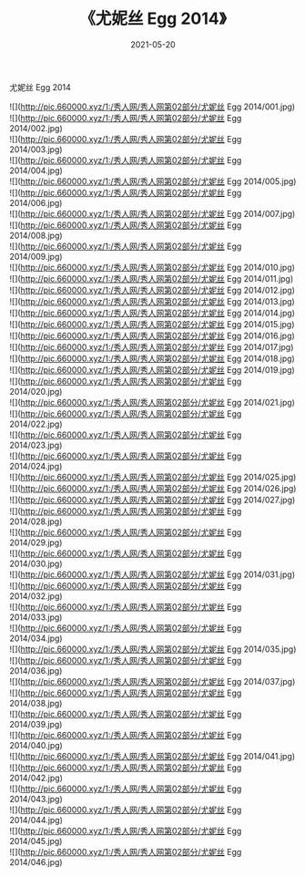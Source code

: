 ﻿---
layout: post
title:  《尤妮丝 Egg 2014》
date:   2021-05-20
img: http://pic.660000.xyz/1:/秀人网/秀人网第02部分/尤妮丝 Egg 2014/000.jpg
categories: [美女, 清纯, 唯美]
---

尤妮丝 Egg 2014

  ![](http://pic.660000.xyz/1:/秀人网/秀人网第02部分/尤妮丝 Egg 2014/001.jpg) <br> ![](http://pic.660000.xyz/1:/秀人网/秀人网第02部分/尤妮丝 Egg 2014/002.jpg) <br> ![](http://pic.660000.xyz/1:/秀人网/秀人网第02部分/尤妮丝 Egg 2014/003.jpg) <br> ![](http://pic.660000.xyz/1:/秀人网/秀人网第02部分/尤妮丝 Egg 2014/004.jpg) <br> ![](http://pic.660000.xyz/1:/秀人网/秀人网第02部分/尤妮丝 Egg 2014/005.jpg) <br> ![](http://pic.660000.xyz/1:/秀人网/秀人网第02部分/尤妮丝 Egg 2014/006.jpg) <br> ![](http://pic.660000.xyz/1:/秀人网/秀人网第02部分/尤妮丝 Egg 2014/007.jpg) <br> ![](http://pic.660000.xyz/1:/秀人网/秀人网第02部分/尤妮丝 Egg 2014/008.jpg) <br> ![](http://pic.660000.xyz/1:/秀人网/秀人网第02部分/尤妮丝 Egg 2014/009.jpg) <br> ![](http://pic.660000.xyz/1:/秀人网/秀人网第02部分/尤妮丝 Egg 2014/010.jpg) <br> ![](http://pic.660000.xyz/1:/秀人网/秀人网第02部分/尤妮丝 Egg 2014/011.jpg) <br> ![](http://pic.660000.xyz/1:/秀人网/秀人网第02部分/尤妮丝 Egg 2014/012.jpg) <br> ![](http://pic.660000.xyz/1:/秀人网/秀人网第02部分/尤妮丝 Egg 2014/013.jpg) <br> ![](http://pic.660000.xyz/1:/秀人网/秀人网第02部分/尤妮丝 Egg 2014/014.jpg) <br> ![](http://pic.660000.xyz/1:/秀人网/秀人网第02部分/尤妮丝 Egg 2014/015.jpg) <br> ![](http://pic.660000.xyz/1:/秀人网/秀人网第02部分/尤妮丝 Egg 2014/016.jpg) <br> ![](http://pic.660000.xyz/1:/秀人网/秀人网第02部分/尤妮丝 Egg 2014/017.jpg) <br> ![](http://pic.660000.xyz/1:/秀人网/秀人网第02部分/尤妮丝 Egg 2014/018.jpg) <br> ![](http://pic.660000.xyz/1:/秀人网/秀人网第02部分/尤妮丝 Egg 2014/019.jpg) <br> ![](http://pic.660000.xyz/1:/秀人网/秀人网第02部分/尤妮丝 Egg 2014/020.jpg) <br> ![](http://pic.660000.xyz/1:/秀人网/秀人网第02部分/尤妮丝 Egg 2014/021.jpg) <br> ![](http://pic.660000.xyz/1:/秀人网/秀人网第02部分/尤妮丝 Egg 2014/022.jpg) <br> ![](http://pic.660000.xyz/1:/秀人网/秀人网第02部分/尤妮丝 Egg 2014/023.jpg) <br> ![](http://pic.660000.xyz/1:/秀人网/秀人网第02部分/尤妮丝 Egg 2014/024.jpg) <br> ![](http://pic.660000.xyz/1:/秀人网/秀人网第02部分/尤妮丝 Egg 2014/025.jpg) <br> ![](http://pic.660000.xyz/1:/秀人网/秀人网第02部分/尤妮丝 Egg 2014/026.jpg) <br> ![](http://pic.660000.xyz/1:/秀人网/秀人网第02部分/尤妮丝 Egg 2014/027.jpg) <br> ![](http://pic.660000.xyz/1:/秀人网/秀人网第02部分/尤妮丝 Egg 2014/028.jpg) <br> ![](http://pic.660000.xyz/1:/秀人网/秀人网第02部分/尤妮丝 Egg 2014/029.jpg) <br> ![](http://pic.660000.xyz/1:/秀人网/秀人网第02部分/尤妮丝 Egg 2014/030.jpg) <br> ![](http://pic.660000.xyz/1:/秀人网/秀人网第02部分/尤妮丝 Egg 2014/031.jpg) <br> ![](http://pic.660000.xyz/1:/秀人网/秀人网第02部分/尤妮丝 Egg 2014/032.jpg) <br> ![](http://pic.660000.xyz/1:/秀人网/秀人网第02部分/尤妮丝 Egg 2014/033.jpg) <br> ![](http://pic.660000.xyz/1:/秀人网/秀人网第02部分/尤妮丝 Egg 2014/034.jpg) <br> ![](http://pic.660000.xyz/1:/秀人网/秀人网第02部分/尤妮丝 Egg 2014/035.jpg) <br> ![](http://pic.660000.xyz/1:/秀人网/秀人网第02部分/尤妮丝 Egg 2014/036.jpg) <br> ![](http://pic.660000.xyz/1:/秀人网/秀人网第02部分/尤妮丝 Egg 2014/037.jpg) <br> ![](http://pic.660000.xyz/1:/秀人网/秀人网第02部分/尤妮丝 Egg 2014/038.jpg) <br> ![](http://pic.660000.xyz/1:/秀人网/秀人网第02部分/尤妮丝 Egg 2014/039.jpg) <br> ![](http://pic.660000.xyz/1:/秀人网/秀人网第02部分/尤妮丝 Egg 2014/040.jpg) <br> ![](http://pic.660000.xyz/1:/秀人网/秀人网第02部分/尤妮丝 Egg 2014/041.jpg) <br> ![](http://pic.660000.xyz/1:/秀人网/秀人网第02部分/尤妮丝 Egg 2014/042.jpg) <br> ![](http://pic.660000.xyz/1:/秀人网/秀人网第02部分/尤妮丝 Egg 2014/043.jpg) <br> ![](http://pic.660000.xyz/1:/秀人网/秀人网第02部分/尤妮丝 Egg 2014/044.jpg) <br> ![](http://pic.660000.xyz/1:/秀人网/秀人网第02部分/尤妮丝 Egg 2014/045.jpg) <br> ![](http://pic.660000.xyz/1:/秀人网/秀人网第02部分/尤妮丝 Egg 2014/046.jpg) <br>